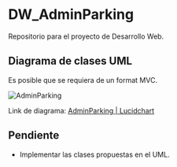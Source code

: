 # DW_AdminParking

Repositorio para el proyecto de Desarrollo Web.



## Diagrama de clases UML

Es posible que se requiera de un format MVC.

![AdminParking](https://github.com/santiagoreyb/DW_AdminParking/assets/68712197/6b5e8cb1-350f-44af-b925-65967607d4f9)

Link de diagrama: [AdminParking | Lucidchart](https://lucid.app/lucidchart/65218aa2-1a03-48b2-bbe8-1a68c5a32220/edit?viewport_loc=664%2C-1666%2C5090%2C2081%2C0_0&invitationId=inv_8660e747-ce90-494d-8b83-ea9a0931ab51)



## Pendiente

* Implementar las clases propuestas en el UML.
